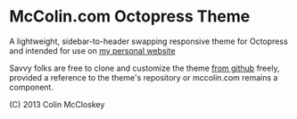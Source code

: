 # McColin.com Octopress Theme

A lightweight, sidebar-to-header swapping responsive theme for Octopress and
intended for use on [my personal website](http://mccolin.com/)

Savvy folks are free to clone and customize the theme
[from github](http://github.com/mccolin/mccolincom-octo)
freely, provided a reference to the theme's repository or mccolin.com remains
a component.


(C) 2013 Colin McCloskey
